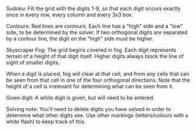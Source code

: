Sudoku: Fill the grid with the digits 1-9, so that each digit occurs exactly once in every row, every column and every 3x3 box.

Contours: Red lines are contours. Each line has a "high" side and a "low" side, to be determined by the solver. If two orthogonal digits are separated by a contour line, the digit on the "high" side must be higher.

Skyscraper Fog: The grid begins covered in fog. Each digit represents terrain of a height of that digit itself. Higher digits always block the line of sight of smaller digits.

When a digit is placed, fog will clear at that cell, and from any cells that can be seen from that cell in one of the four orthogonal directions. Note that the height of a cell is irrelevant for determining what can be seen from it.

Given digit: A white digit is given, but will need to be entered.

Solving note: You'll need to delete digits you have solved in order to determine what other digits see. Use other markings (letters/colours with a white flash) to keep track of this.